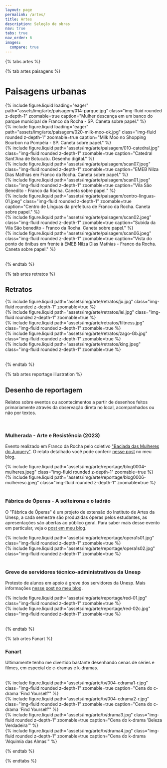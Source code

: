 ```yaml
---
layout: page
permalink: /artes/
title: Artes
description: Seleção de obras
nav: true
tabs: true
nav_order: 6
images:
  compare: true
---
```


{% tabs artes %}

{% tab artes paisagens %}

# Paisagens urbanas

<div class="row mt-3">
    <div class="col-sm mt-3 mt-md-0">
        {% include figure.liquid loading="eager" path="assets/img/arte/paisagem/014-parque.jpg" class="img-fluid rounded z-depth-1" zoomable=true caption="Mulher descança em um banco do parque municipal de Franco da Rocha - SP. Caneta sobre papel." %}
    </div>
    <div class="col-sm mt-3 mt-md-0">
        {% include figure.liquid loading="eager" path="assets/img/arte/paisagem/020-milk-moo-ok.jpg" class="img-fluid rounded z-depth-1" zoomable=true caption="Milk Moo no Shopping Bourbon na Pompéia - SP. Caneta sobre papel." %}
    </div>
</div>
<div class="row mt-3">
    <div class="col-sm mt-3 mt-md-0">
        {% include figure.liquid path="assets/img/arte/paisagem/010-catedral.jpg" class="img-fluid rounded z-depth-1" zoomable=true caption="Catedral Sant'Ana de Botucatu. Desenho digital." %}
    </div>
    <div class="col-sm mt-3 mt-md-0">
        {% include figure.liquid path="assets/img/arte/paisagem/scan07.jpeg" class="img-fluid rounded z-depth-1" zoomable=true caption="EMEB Nilza Dias Mathias em Franco da Rocha. Caneta sobre papel." %}
    </div>
</div>
<div class="row mt-3">
    <div class="col-sm mt-3 mt-md-0">
        {% include figure.liquid path="assets/img/arte/paisagem/scan01.jpeg" class="img-fluid rounded z-depth-1" zoomable=true caption="Vila São Benedito - Franco da Rocha. Caneta sobre papel." %}
    </div>
    <div class="col-sm mt-3 mt-md-0">
        {% include figure.liquid path="assets/img/arte/paisagem/centro-linguas-01.jpeg" class="img-fluid rounded z-depth-1" zoomable=true caption="Centro de Línguas da prefeitura de Franco da Rocha. Caneta sobre papel." %}
    </div>
  </div>
  <div class="row mt-3">
    <div class="col-sm mt-3 mt-md-0">
        {% include figure.liquid path="assets/img/arte/paisagem/scan02.jpeg" class="img-fluid rounded z-depth-1" zoomable=true caption="Subida da Vila São benedito - Franco da Rocha. Caneta sobre papel." %}
    </div>
    <div class="col-sm mt-3 mt-md-0">
        {% include figure.liquid path="assets/img/arte/paisagem/scan06.jpeg" class="img-fluid rounded z-depth-1" zoomable=true caption="Vista do ponto de ônibus em frente à EMEB Nilza Dias Mathias - Franco da Rocha. Caneta sobre papel." %}
    </div>
</div>

<br>

{% endtab %}

{% tab artes retratos %}

## Retratos

<div class="row mt-3">
    <div class="col-sm mt-3 mt-md-0">
        {% include figure.liquid path="assets/img/arte/retratos/ju.jpg" class="img-fluid rounded z-depth-1" zoomable=true %}
    </div>
    <div class="col-sm mt-3 mt-md-0">
        {% include figure.liquid path="assets/img/arte/retratos/lei.jpg" class="img-fluid rounded z-depth-1" zoomable=true %}
    </div>
</div>
<div class="row mt-3">
    <div class="col-sm mt-3 mt-md-0">
        {% include figure.liquid path="assets/img/arte/retratos/filtness.jpg" class="img-fluid rounded z-depth-1" zoomable=true %}
    </div>
    <div class="col-sm mt-3 mt-md-0">
        {% include figure.liquid path="assets/img/arte/retratos/zago-Gb.jpg" class="img-fluid rounded z-depth-1" zoomable=true %}
    </div>
</div>
<div class="row mt-3">
    <div class="col-sm mt-3 mt-md-0">
        {% include figure.liquid path="assets/img/arte/retratos/king.jpeg" class="img-fluid rounded z-depth-1" zoomable=true %}
    </div>
    <div class="col-sm mt-3 mt-md-0">
    </div>
</div>

<br>

{% endtab %}

{% tab artes reportage illustration %}

## Desenho de reportagem

Relatos sobre eventos ou acontecimentos a partir de desenhos feitos primariamente através da observação direta no local, acompanhados ou não por textos.

<br>

### Mulherada - Arte e Resistência (2023)

Evento realizado em Franco da Rocha pelo coletivo ["Baciada das Mulheres do Juquery"](https://web.facebook.com/baciadadasmulheres). O relato detalhado você pode conferir [nesse post](https://desenhoserelatos.blogspot.com/2023/03/mulherada-arte-e-resistencia.html) no meu blog.

<div class="row mt-3">
    <div class="col-sm mt-3 mt-md-0">
        {% include figure.liquid path="assets/img/arte/reportage/blog0004-mulheres.jpeg" class="img-fluid rounded z-depth-1" zoomable=true %}
    </div>
    <div class="col-sm mt-3 mt-md-0">
        {% include figure.liquid path="assets/img/arte/reportage/blog0006-mulheresc.jpeg" class="img-fluid rounded z-depth-1" zoomable=true %}
    </div>
</div>

<br>

### Fábrica de Óperas - A solteirona e o ladrão

O "Fábrica de Óperas" é um projeto de extensão do Instituto de Artes da Unesp, a cada semestre são produzidas óperas pelos estudantes, as apresentações são abertas ao público geral. Para saber mais desse evento em particular, veja o [post em meu blog](https://desenhoserelatos.blogspot.com/2023/08/fabrica-de-operas-solteirona-e-o-ladrao.html).

<div class="row mt-3">
    <div class="col-sm mt-3 mt-md-0">
        {% include figure.liquid path="assets/img/arte/reportage/opera1s01.jpg" class="img-fluid rounded z-depth-1" zoomable=true %}
    </div>
    <div class="col-sm mt-3 mt-md-0">
        {% include figure.liquid path="assets/img/arte/reportage/opera1s02.jpg" class="img-fluid rounded z-depth-1" zoomable=true %}
    </div>
</div>

<br>

### Greve de servidores técnico-administrativos da Unesp

Protesto de alunos em apoio à greve dos servidores da Unesp. Mais informações [nesse post no meu blog](https://desenhoserelatos.blogspot.com/2023/12/greve-de-servidores-tecnico.html).

<div class="row mt-3">
    <div class="col-sm mt-3 mt-md-0">
        {% include figure.liquid path="assets/img/arte/reportage/red-01.jpg" class="img-fluid rounded z-depth-1" zoomable=true %}
    </div>
    <div class="col-sm mt-3 mt-md-0">
        {% include figure.liquid path="assets/img/arte/reportage/red-02c.jpg" class="img-fluid rounded z-depth-1" zoomable=true %}
    </div>
</div>

<br>

{% endtab %}

{% tab artes Fanart %}

### Fanart

Ultimamente tenho me divertido bastante desenhando cenas de séries e filmes, em especial de c-dramas e k-dramas.
<br><br>

<div class="row mt-3">
    <div class="col-sm mt-3 mt-md-0">
        {% include figure.liquid path="assets/img/arte/tv/004-cdrama1-r.jpg" class="img-fluid rounded z-depth-1" zoomable=true caption="Cena do c-drama 'Find Yourself'" %}
    </div>
    <div class="col-sm mt-3 mt-md-0">
        {% include figure.liquid path="assets/img/arte/tv/004-cdrama2-r.jpg" class="img-fluid rounded z-depth-1" zoomable=true caption="Cena do c-drama 'Find Yourself'" %}
    </div>
</div>
<div class="row mt-3">
    <div class="col-sm mt-3 mt-md-0">
        {% include figure.liquid path="assets/img/arte/tv/drama3.jpg" class="img-fluid rounded z-depth-1" zoomable=true caption="Cena do k-drama 'Beleza Verdadeira'" %}
    </div>
    <div class="col-sm mt-3 mt-md-0">
        {% include figure.liquid path="assets/img/arte/tv/drama4.jpg" class="img-fluid rounded z-depth-1" zoomable=true caption="Cena do k-drama 'Alquimia das Almas'" %}
    </div>
</div>


{% endtab %}

{% endtabs %}
